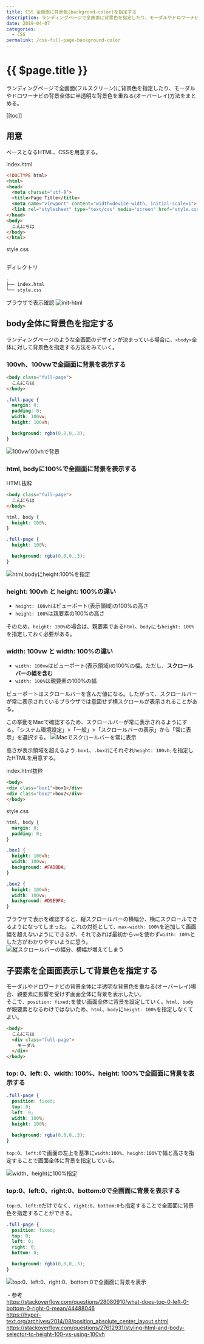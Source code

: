 ```yaml
---
title: CSS 全画面に背景色(backgrond-color)を指定する
description: ランディングページで全画面に背景色を指定したり、モーダルやドロワーナビの背景全体に半透明な背景色を重ねる(オーバーレイ)方法をまとめる。
date: 2019-04-07
categories:
  - CSS
permalink: /css-full-page-background-color
---
```

# {{ $page.title }}

<PostMeta/>

ランディングページで全画面(フルスクリーン)に背景色を指定したり、モーダルやドロワーナビの背景全体に半透明な背景色を重ねる(オーバーレイ)方法をまとめる。

[[toc]]

## 用意
ベースとなるHTML、CSSを用意する。

index.html
``` html
<!DOCTYPE html>
<html>
<head>
  <meta charset="utf-8">
  <title>Page Title</title>
  <meta name="viewport" content="width=device-width, initial-scale=1">
  <link rel="stylesheet" type="text/css" media="screen" href="style.css">
</head>
<body>
  こんにちは
</body>
</html>
```

style.css
``` css
```

ディレクトリ
``` sh
.
├── index.html
└── style.css
```

ブラウザで表示確認
![init-html](./init-html.png)

## body全体に背景色を指定する
ランディングページのような全画面のデザインが決まっている場合に、`<body>`全体に対して背景色を指定する方法をみていく。

### 100vh、100vwで全画面に背景を表示する

``` html
<body class="full-page">
  こんにちは
</body>
```

``` css
.full-page {
  margin: 0;
  padding: 0;
  width: 100vw;
  height: 100vh;

  background: rgba(0,0,0,.3);
}
```

![100vw100vhで背景](./100vw100vh.png)

### html, bodyに100%で全画面に背景を表示する

HTML抜粋
``` html
<body class="full-page">
  こんにちは
</body>
```

``` css
html, body {
  height: 100%;
}

.full-page {
  height: 100%;

  background: rgba(0,0,0,.3);
}
```

![html,bodyにheight:100%を指定](./html-body-100percent.png)

### height: 100vh と height: 100%の違い
- `height: 100vh`はビューポート(表示領域)の100%の高さ
- `height: 100%`は親要素の100%の高さ

そのため、`height: 100%`の場合は、親要素である`html`、`body`にも`height: 100%`を指定しておく必要がある。

### width: 100vw と width: 100%の違い
- `width: 100vw`はビューポート(表示領域)の100%の幅。ただし、**スクロールバーの幅を含む**
- `width: 100%`は親要素の100%の幅

ビューポートはスクロールバーを含んだ値になる。したがって、スクロールバーが常に表示されているブラウザでは意図せず横スクロールが表示されることがある。  

この挙動をMacで確認するため、スクロールバーが常に表示されるようにする。「システム環境設定」>「一般」>「スクロールバーの表示」から「常に表示」を選択する。
![Macでスクロールバーを常に表示](./mac-scrollbar.jpg)

高さが表示領域を超えるよう`.box1`、`.box2`にそれぞれ`height: 100vh;`を指定したHTMLを用意する。

index.html抜粋
``` html
<body>
<div class="box1">box1</div>
<div class="box2">box2</div>
</body>
``` 

style.css
``` css
html, body {
  margin: 0;
  padding: 0;
}

.box1 {
  height: 100vh;
  width: 100vw;
  background: #FADBDA;
}

.box2 {
  height: 100vh;
  width: 100vw;
  background: #D9E9FA;
}
```

ブラウザで表示を確認すると、縦スクロールバーの横幅分、横にスクロールできるようになってしまった。
これの対処として、`max-width: 100%`を追加して画面幅を超えないようにできるが、それであれば最初から`vw`を使わず`width: 100%`とした方がわかりやすいように思う。
![縦スクロールバーの幅分、横幅が増えてしまう](./scrollbar-width.jpg)

## 子要素を全画面表示して背景色を指定する
モーダルやドロワーナビの背景全体に半透明な背景色を重ねる(オーバーレイ)場合、親要素に影響を受けず画面全体に背景を表示したい。  
そこで、`position: fixed;`を使い画面全体に背景を設定していく。`html`、`body`が親要素となるわけではないため、`html`、`body`に`height: 100%`を指定しなくてよい。

``` html
<body>
  こんにちは
  <div class="full-page">
    モーダル
  </div>
</body>
```

### top: 0、left: 0、width: 100%、height: 100%で全画面に背景を表示する
``` css
.full-page {
  position: fixed;
  top: 0;
  left: 0;
  width: 100%;
  height: 100%;

  background: rgba(0,0,0,.3);
}
```

`top:0`、`left:0`で画面の左上を基準に`width:100%`、`height:100%`で幅と高さを指定することで画面全体に背景を指定している。

![width、heightに100%指定](./fixed-width100-height100.png)

### top:0、left:0、right:0、bottom:0で全画面に背景を表示する
`top:0`、`left:0`だけでなく、`right:0`、`bottom:0`も指定することで全画面に背景色を指定することができる。

``` css
.full-page {
  position: fixed;
  top: 0;
  left: 0;
  right: 0;
  bottom: 0;

  background: rgba(0,0,0,.3);
}
```

![top:0、left:0、right:0、bottom:0で全画面に背景を表示](./t0r0l0b0.png)

・参考  
https://stackoverflow.com/questions/28080910/what-does-top-0-left-0-bottom-0-right-0-mean/44488046  
https://hyper-text.org/archives/2014/08/position_absolute_center_layout.shtml  
https://stackoverflow.com/questions/27612931/styling-html-and-body-selector-to-height-100-vs-using-100vh  
